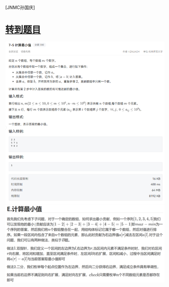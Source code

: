 [JNMC孙国庆]
# [转到题目](https://pintia.cn/problem-sets/1869538346997542912/exam/problems/type/7?problemSetProblemId=1869538428941660164&page=0)
![alt text](image-1.png)
![alt text](image.png)
